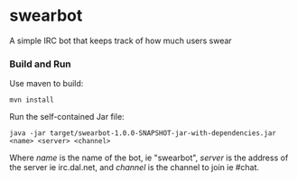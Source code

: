 # swearbot #

A simple IRC bot that keeps track of how much users swear

### Build and Run

Use maven to build:

`mvn install`

Run the self-contained Jar file:
  
`java -jar target/swearbot-1.0.0-SNAPSHOT-jar-with-dependencies.jar <name> <server> <channel>`

Where _name_ is the name of the bot, ie "swearbot", _server_ is the address of the server ie irc.dal.net, and _channel_ is the channel to join ie #chat. 

